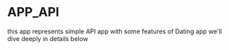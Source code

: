 # APP_API
this app represents simple API app with some features of Dating app we'll dive deeply in details below
